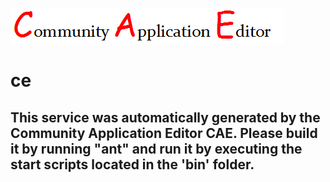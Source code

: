 ![CAE](https://github.com/CAETESTRWTH/CAE-Deployment-Temp/blob/master/microservice-18/img/logo.png)  

ce
===================


This service was automatically generated by the Community Application Editor CAE. Please build it by running "ant" and run it by executing the start scripts located in the 'bin' folder.
---------------
